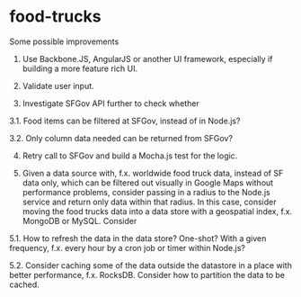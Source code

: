 # food-trucks

Some possible improvements

1. Use Backbone.JS, AngularJS or another UI framework, especially if building a more feature rich UI.

2. Validate user input.

3. Investigate SFGov API further to check whether

3.1. Food items can be filtered at SFGov, instead of in Node.js?

3.2. Only column data needed can be returned from SFGov?

4. Retry call to SFGov and build a Mocha.js test for the logic.

5. Given a data source with, f.x. worldwide food truck data, instead of SF data only, which can be filtered out visually in Google Maps without performance problems, consider passing in a radius to the Node.js service and return only data within that radius. In this case, consider moving the food trucks data into a data store with a geospatial index, f.x. MongoDB or MySQL. Consider

5.1. How to refresh the data in the data store? One-shot? With a given frequency, f.x. every hour by a cron job or timer within Node.js?

5.2. Consider caching some of the data outside the datastore in a place with better performance, f.x. RocksDB. Consider how to partition the data to be cached. 



